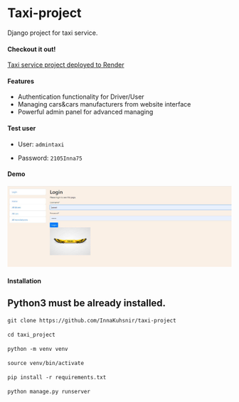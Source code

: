 #  Taxi-project
Django project for taxi service.

#### Checkout it out!

[Taxi service project deployed to Render](https://taxi-project.onrender.com)

#### Features

* Authentication functionality for Driver/User
* Managing cars&cars manufacturers from website interface
* Powerful admin panel for advanced managing

#### Test user

* User: `admintaxi`

* Password: `2105Inna75`


#### Demo
![Taxi project](taxi_project.jpg)

#### Installation
## Python3 must be already installed.

```
git clone https://github.com/InnaKuhsnir/taxi-project

cd taxi_project

python -m venv venv

source venv/bin/activate

pip install -r requirements.txt

python manage.py runserver 
```
